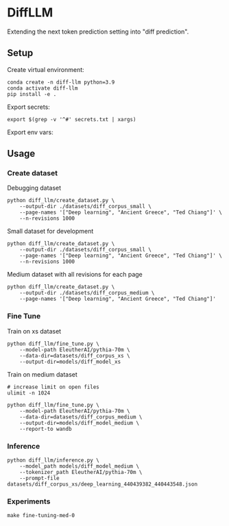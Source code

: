 # DiffLLM

Extending the next token prediction setting into "diff prediction".

## Setup

Create virtual environment:

```
conda create -n diff-llm python=3.9
conda activate diff-llm
pip install -e .
```

Export secrets:

```
export $(grep -v '^#' secrets.txt | xargs)
```

Export env vars:


## Usage

### Create dataset

Debugging dataset

```
python diff_llm/create_dataset.py \
    --output-dir ./datasets/diff_corpus_small \
    --page-names '["Deep learning", "Ancient Greece", "Ted Chiang"]' \
    --n-revisions 1000
```

Small dataset for development
```
python diff_llm/create_dataset.py \
    --output-dir ./datasets/diff_corpus_small \
    --page-names '["Deep learning", "Ancient Greece", "Ted Chiang"]' \
    --n-revisions 1000
```

Medium dataset with all revisions for each page

```
python diff_llm/create_dataset.py \
    --output-dir ./datasets/diff_corpus_medium \
    --page-names '["Deep learning", "Ancient Greece", "Ted Chiang"]'
```

### Fine Tune

Train on xs dataset

```
python diff_llm/fine_tune.py \
    --model-path EleutherAI/pythia-70m \
    --data-dir=datasets/diff_corpus_xs \
    --output-dir=models/diff_model_xs
```

Train on medium dataset

```
# increase limit on open files
ulimit -n 1024

python diff_llm/fine_tune.py \
    --model-path EleutherAI/pythia-70m \
    --data-dir=datasets/diff_corpus_medium \
    --output-dir=models/diff_model_medium \
    --report-to wandb
```

### Inference

```
python diff_llm/inference.py \
    --model_path models/diff_model_medium \
    --tokenizer_path EleutherAI/pythia-70m \
    --prompt-file datasets/diff_corpus_xs/deep_learning_440439382_440443548.json
```


### Experiments

```
make fine-tuning-med-0
```